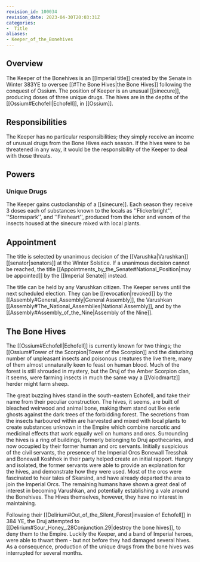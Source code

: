 ```yaml
---
revision_id: 100034
revision_date: 2023-04-30T20:03:31Z
categories:
-  Title
aliases:
- Keeper_of_the_Bonehives
---
```


## Overview
The Keeper of the Bonehives is an [[Imperial title]] created by the Senate in Winter 383YE to oversee [[#The Bone Hives|the Bone Hives]] following the conquest of Ossium. The position of Keeper is an unusual [[sinecure]], producing doses of three unique drugs. The hives are in the depths of the [[Ossium#Echofell|Echofell]], in [[Ossium]].

## Responsibilities
The Keeper has no particular responsibilities; they simply receive an income of unusual drugs from the Bone Hives each season. If the hives were to be threatened in any way, it would be the responsibility of the Keeper to deal with those threats. 
## Powers
### Unique Drugs
The Keeper gains custodianship of a [[sinecure]]. Each season they receive 3 doses each of substances known to the locals as ''Flickerbright'', ''Stormspark'', and ''Fireheart'', produced from the ichor and venom of the insects housed at the sinecure mixed with local plants.

## Appointment
The title is selected by unanimous decision of the [[Varushka|Varushkan]] [[senator|senators]] at the Winter Solstice. If a unanimous decision cannot be reached, the title [[Appointments_by_the_Senate#National_Position|may be appointed]] by the [[Imperial Senate]] instead.

The title can be held by any Varushkan citizen. The Keeper serves until the next scheduled election. They can be [[revocation|revoked]] by the [[Assembly#General_Assembly|General Assembly]], the Varushkan [[Assembly#The_National_Assemblies|National Assembly]], and by the [[Assembly#Assembly_of_the_Nine|Assembly of the Nine]].

## The Bone Hives
The [[Ossium#Echofell|Echofell]] is currently known for two things; the [[Ossium#Tower of the Scorpion|Tower of the Scorpion]] and the disturbing number of unpleasant insects and poisonous creatures the live there, many of them almost unnaturally keen to feast on human blood. Much of the forest is still shrouded in mystery, but the Druj of the Amber Scorpion clan, it seems, were farming insects in much the same way a [[Volodmartz]] herder might farm sheep. 

The great buzzing hives stand in the south-eastern Echofell, and take their name from their peculiar construction. The hives, it seems, are built of bleached weirwood and animal bone, making them stand out like eerie ghosts against the dark trees of the forbidding forest. The secretions from the insects harboured within are harvested and mixed with local plants to create substances unknown in the Empire which combine narcotic and medicinal effects that work equally well on humans and orcs. Surrounding the hives is a ring of buildings, formerly belonging to Druj apothecaries, and now occupied by their former human and orc servants. Initially suspicious of the civil servants, the presence of the Imperial Orcs Bonewall Tresshak and Bonewall Koshhok in their party helped create an initial rapport. Hungry and isolated, the former servants were able to provide an explanation for the hives, and demonstrate how they were used. Most of the orcs were fascinated to hear tales of Skarsind, and have already departed the area to join the Imperial Orcs. The remaining humans have shown a great deal of interest in becoming Varushkan, and potentially establishing a vale around the Bonehives. The Hives themselves, however, they have no interest in maintaining.   

Following their [[Delirium#Out_of_the_Silent_Forest|invasion of Echofell]] in 384 YE, the Druj attempted to [[Delirium#Sour_Honey_.28Conjunction.29|destroy the bone hives]], to deny them to the Empire. Luckily the Keeper, and a band of Imperial heroes, were able to thwart them - but not before they had damaged several hives. As a consequence, production of the unique drugs from the bone hives was interrupted for several months.


